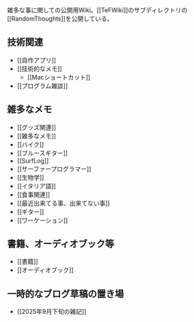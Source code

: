 雑多な事に関しての公開用Wiki。[[TeFWiki]]のサブディレクトリの[[RandomThoughts]]を公開している。

## 技術関連

- [[自作アプリ]]
- [[技術的なメモ]]
  - [[Macショートカット]]
- [[プログラム雑談]]

## 雑多なメモ

- [[グッズ関連]]
- [[雑多なメモ]]
- [[バイク]]
- [[ブルースギター]]
- [[SurfLog]]
- [[サーファープログラマー]]
- [[生物学]]
- [[イタリア語]]
- [[食事関連]]
- [[最近出来てる事、出来てない事]]
- [[ギター]]
- [[ワーケーション]]

## 書籍、オーディオブック等

- [[書籍]]
- [[オーディオブック]]

## 一時的なブログ草稿の置き場

- [[2025年9月下旬の雑記]]